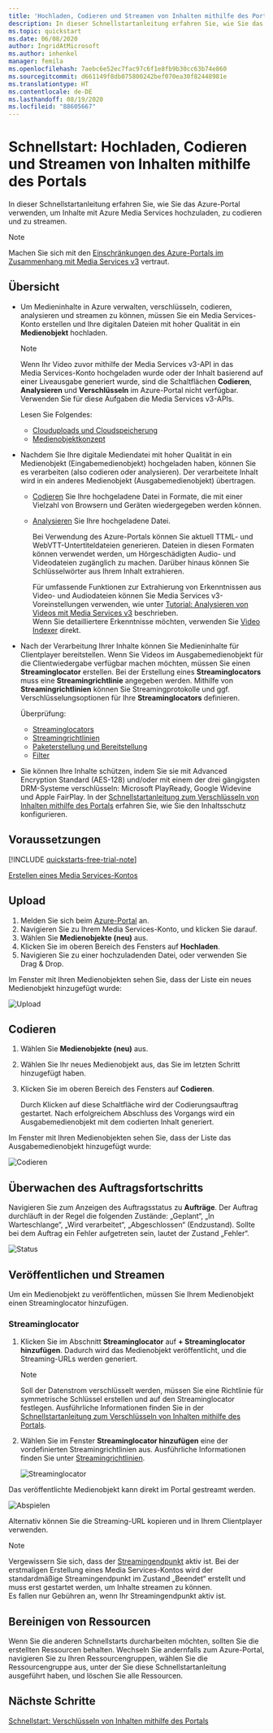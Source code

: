 ```yaml
---
title: 'Hochladen, Codieren und Streamen von Inhalten mithilfe des Portals: Azure'
description: In dieser Schnellstartanleitung erfahren Sie, wie Sie das Portal verwenden, um Inhalte mit Azure Media Services hochzuladen, zu codieren und zu streamen.
ms.topic: quickstart
ms.date: 06/08/2020
author: IngridAtMicrosoft
ms.author: inhenkel
manager: femila
ms.openlocfilehash: 7aebc6e52ec7fac97c6f1e8fb9b30cc63b74e860
ms.sourcegitcommit: d661149f8db075800242bef070ea30f82448981e
ms.translationtype: HT
ms.contentlocale: de-DE
ms.lasthandoff: 08/19/2020
ms.locfileid: "88605667"
---
```

# <a name="quickstart-upload-encode-and-stream-content-with-portal"></a>Schnellstart: Hochladen, Codieren und Streamen von Inhalten mithilfe des Portals

In dieser Schnellstartanleitung erfahren Sie, wie Sie das Azure-Portal verwenden, um Inhalte mit Azure Media Services hochzuladen, zu codieren und zu streamen.

> [!NOTE]
> Machen Sie sich mit den [Einschränkungen des Azure-Portals im Zusammenhang mit Media Services v3](frequently-asked-questions.md#what-are-the-azure-portal-limitations-for-media-services-v3) vertraut.
  
## <a name="overview"></a>Übersicht

* Um Medieninhalte in Azure verwalten, verschlüsseln, codieren, analysieren und streamen zu können, müssen Sie ein Media Services-Konto erstellen und Ihre digitalen Dateien mit hoher Qualität in ein **Medienobjekt** hochladen. 
    
    > [!NOTE]
    > Wenn Ihr Video zuvor mithilfe der Media Services v3-API in das Media Services-Konto hochgeladen wurde oder der Inhalt basierend auf einer Liveausgabe generiert wurde, sind die Schaltflächen **Codieren**, **Analysieren** und **Verschlüsseln** im Azure-Portal nicht verfügbar. Verwenden Sie für diese Aufgaben die Media Services v3-APIs.

    Lesen Sie Folgendes: 

  * [Clouduploads und Cloudspeicherung](storage-account-concept.md)
  * [Medienobjektkonzept](assets-concept.md)
* Nachdem Sie Ihre digitale Mediendatei mit hoher Qualität in ein Medienobjekt (Eingabemedienobjekt) hochgeladen haben, können Sie es verarbeiten (also codieren oder analysieren). Der verarbeitete Inhalt wird in ein anderes Medienobjekt (Ausgabemedienobjekt) übertragen. 
    * [Codieren](encoding-concept.md) Sie Ihre hochgeladene Datei in Formate, die mit einer Vielzahl von Browsern und Geräten wiedergegeben werden können.
    * [Analysieren](analyzing-video-audio-files-concept.md) Sie Ihre hochgeladene Datei. 

        Bei Verwendung des Azure-Portals können Sie aktuell TTML- und WebVTT-Untertiteldateien generieren. Dateien in diesen Formaten können verwendet werden, um Hörgeschädigten Audio- und Videodateien zugänglich zu machen. Darüber hinaus können Sie Schlüsselwörter aus Ihrem Inhalt extrahieren.

        Für umfassende Funktionen zur Extrahierung von Erkenntnissen aus Video- und Audiodateien können Sie Media Services v3-Voreinstellungen verwenden, wie unter [Tutorial: Analysieren von Videos mit Media Services v3](analyze-videos-tutorial-with-api.md) beschrieben. <br/>Wenn Sie detailliertere Erkenntnisse möchten, verwenden Sie [Video Indexer](../video-indexer/index.yml) direkt.    
* Nach der Verarbeitung Ihrer Inhalte können Sie Medieninhalte für Clientplayer bereitstellen. Wenn Sie Videos im Ausgabemedienobjekt für die Clientwiedergabe verfügbar machen möchten, müssen Sie einen **Streaminglocator** erstellen. Bei der Erstellung eines **Streaminglocators** muss eine **Streamingrichtlinie** angegeben werden. Mithilfe von **Streamingrichtlinien** können Sie Streamingprotokolle und ggf. Verschlüsselungsoptionen für Ihre **Streaminglocators** definieren.
    
    Überprüfung:

    * [Streaminglocators](streaming-locators-concept.md)
    * [Streamingrichtlinien](streaming-policy-concept.md)
    * [Paketerstellung und Bereitstellung](dynamic-packaging-overview.md)
    * [Filter](filters-concept.md)
* Sie können Ihre Inhalte schützen, indem Sie sie mit Advanced Encryption Standard (AES-128) und/oder mit einem der drei gängigsten DRM-Systeme verschlüsseln: Microsoft PlayReady, Google Widevine und Apple FairPlay. In der [Schnellstartanleitung zum Verschlüsseln von Inhalten mithilfe des Portals](encrypt-content-quickstart.md) erfahren Sie, wie Sie den Inhaltsschutz konfigurieren.
        
## <a name="prerequisites"></a>Voraussetzungen

[!INCLUDE [quickstarts-free-trial-note](../../../includes/quickstarts-free-trial-note.md)]

[Erstellen eines Media Services-Kontos](create-account-howto.md#use-the-azure-portal)

## <a name="upload"></a>Upload

1. Melden Sie sich beim [Azure-Portal](https://portal.azure.com/) an.
1. Navigieren Sie zu Ihrem Media Services-Konto, und klicken Sie darauf.
1. Wählen Sie **Medienobjekte (neu)** aus.
1. Klicken Sie im oberen Bereich des Fensters auf **Hochladen**. 
1. Navigieren Sie zu einer hochzuladenden Datei, oder verwenden Sie Drag & Drop.

Im Fenster mit Ihren Medienobjekten sehen Sie, dass der Liste ein neues Medienobjekt hinzugefügt wurde:

![Upload](./media/manage-assets-quickstart/upload.png)

## <a name="encode"></a>Codieren

1. Wählen Sie **Medienobjekte (neu)** aus.
1. Wählen Sie Ihr neues Medienobjekt aus, das Sie im letzten Schritt hinzugefügt haben.
1. Klicken Sie im oberen Bereich des Fensters auf **Codieren**.

    Durch Klicken auf diese Schaltfläche wird der Codierungsauftrag gestartet. Nach erfolgreichem Abschluss des Vorgangs wird ein Ausgabemedienobjekt mit dem codierten Inhalt generiert.

Im Fenster mit Ihren Medienobjekten sehen Sie, dass der Liste das Ausgabemedienobjekt hinzugefügt wurde:

![Codieren](./media/manage-assets-quickstart/encode.png)

## <a name="monitor-the-job-progress"></a>Überwachen des Auftragsfortschritts

Navigieren Sie zum Anzeigen des Auftragsstatus zu **Aufträge**. Der Auftrag durchläuft in der Regel die folgenden Zustände: „Geplant“, „In Warteschlange“, „Wird verarbeitet“, „Abgeschlossen“ (Endzustand). Sollte bei dem Auftrag ein Fehler aufgetreten sein, lautet der Zustand „Fehler“.

![Status](./media/manage-assets-quickstart/job-status.png)

## <a name="publish-and-stream"></a>Veröffentlichen und Streamen

Um ein Medienobjekt zu veröffentlichen, müssen Sie Ihrem Medienobjekt einen Streaminglocator hinzufügen.

### <a name="streaming-locator"></a>Streaminglocator 

1. Klicken Sie im Abschnitt **Streaminglocator** auf **+ Streaminglocator hinzufügen**.
    Dadurch wird das Medienobjekt veröffentlicht, und die Streaming-URLs werden generiert.

    > [!NOTE]
    > Soll der Datenstrom verschlüsselt werden, müssen Sie eine Richtlinie für symmetrische Schlüssel erstellen und auf den Streaminglocator festlegen. Ausführliche Informationen finden Sie in der [Schnellstartanleitung zum Verschlüsseln von Inhalten mithilfe des Portals](encrypt-content-quickstart.md).
1. Wählen Sie im Fenster **Streaminglocator hinzufügen** eine der vordefinierten Streamingrichtlinien aus. Ausführliche Informationen finden Sie unter [Streamingrichtlinien](streaming-policy-concept.md).

    ![Streaminglocator](./media/manage-assets-quickstart/streaming-locator.png)

Das veröffentlichte Medienobjekt kann direkt im Portal gestreamt werden. 

![Abspielen](./media/manage-assets-quickstart/publish.png)

Alternativ können Sie die Streaming-URL kopieren und in Ihrem Clientplayer verwenden.

> [!NOTE]
> Vergewissern Sie sich, dass der [Streamingendpunkt](streaming-endpoint-concept.md) aktiv ist. Bei der erstmaligen Erstellung eines Media Services-Kontos wird der standardmäßige Streamingendpunkt im Zustand „Beendet“ erstellt und muss erst gestartet werden, um Inhalte streamen zu können.<br/>Es fallen nur Gebühren an, wenn Ihr Streamingendpunkt aktiv ist.

## <a name="cleanup-resources"></a>Bereinigen von Ressourcen

Wenn Sie die anderen Schnellstarts durcharbeiten möchten, sollten Sie die erstellten Ressourcen behalten. Wechseln Sie andernfalls zum Azure-Portal, navigieren Sie zu Ihren Ressourcengruppen, wählen Sie die Ressourcengruppe aus, unter der Sie diese Schnellstartanleitung ausgeführt haben, und löschen Sie alle Ressourcen.

## <a name="next-steps"></a>Nächste Schritte

[Schnellstart: Verschlüsseln von Inhalten mithilfe des Portals](encrypt-content-quickstart.md)
